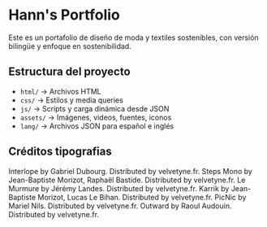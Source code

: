 # Hann's Portfolio

Este es un portafolio de diseño de moda y textiles sostenibles, con versión bilingüe y enfoque en sostenibilidad.

## Estructura del proyecto
- `html/` → Archivos HTML
- `css/` → Estilos y media queries
- `js/` → Scripts y carga dinámica desde JSON
- `assets/` → Imágenes, videos, fuentes, iconos
- `lang/` → Archivos JSON para español e inglés

## Créditos tipografias
Interlope by Gabriel Dubourg. Distributed by velvetyne.fr.
Steps Mono by Jean-Baptiste Morizot, Raphaël Bastide. Distributed by velvetyne.fr.
Le Murmure by Jérémy Landes. Distributed by velvetyne.fr.
Karrik by Jean-Baptiste Morizot, Lucas Le Bihan. Distributed by velvetyne.fr.
PicNic by Mariel Nils. Distributed by velvetyne.fr.
Outward by Raoul Audouin. Distributed by velvetyne.fr.
